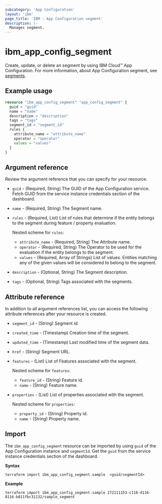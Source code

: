 ```yaml
---
subcategory: 'App Configuration'
layout: 'ibm'
page_title: 'IBM : App Configuration segment'
description: |-
  Manages segment.
---
```


# ibm_app_config_segment

Create, update, or delete an segment by using IBM Cloud™ App Configuration. For more information, about App Configuration segment, see [segments](https://cloud.ibm.com/docs/app-configuration?topic=app-configuration-ac-segments).

## Example usage

```terraform
resource "ibm_app_config_segment" "app_config_segment" {
  guid = "guid"
  name = "name"
  description = "description"
  tags = "tags"
  segment_id = "segment_id"
  rules {
    attribute_name = "attribute_name"
    operator = "operator"
    values = "values"
  }
}
```

## Argument reference

Review the argument reference that you can specify for your resource. 

- `guid` - (Required, String) The GUID of the App Configuration service. Fetch GUID from the service instance credentials section of the dashboard.
- `name` - (Required, String) The Segment name.
- `rules` - (Required, List) List of rules that determine if the entity belongs to the segment during feature / property evaluation.
  
  Nested scheme for `rules`:
    - `attribute_name` - (Required, String) The Attribute name.
    - `operator` - (Required, String) The Operator to be used for the evaluation if the entity belongs to the segment.
    - `values` - (Required, Array of Strings) List of values. Entities matching any of the given values will be considered to belong to the segment.
  
- `description` - (Optional, String) The Segment description.
- `tags` - (Optional, String) Tags associated with the segments.

## Attribute reference

In addition to all argument references list, you can access the following attribute references after your resource is created.

- `segment_id` - (String) Segment id.
- `created_time` - (Timestamp) Creation time of the segment.
- `updated_time` - (Timestamp) Last modified time of the segment data.
- `href` - (String) Segment URL.
- `features` - (List) List of Features associated with the segment.
   
  Nested scheme for `features`:
    - `feature_id` - (String) Feature id.
    - `name` - (String) Feature name.

- `properties` - (List) List of properties associated with the segment.

  Nested scheme for `properties`:
    - `property_id` - (String) Property id.
    - `name` - (String) Property name.

## Import

The `ibm_app_config_segment` resource can be imported by using `guid` of the App Configuration instance and `segmentId`. Get the `guid` from the service instance credentials section of the dashboard.

**Syntax**

```
terraform import ibm_app_config_segment.sample  <guid/segmentId>

```

**Example**

```
terraform import ibm_app_config_segment.sample 272111153-c118-4116-8116-b811fbc31132/sample_segment
```
